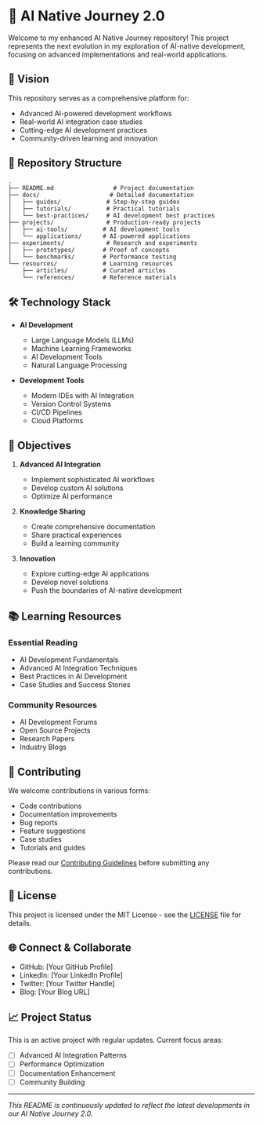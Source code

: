 # 🤖 AI Native Journey 2.0

Welcome to my enhanced AI Native Journey repository! This project represents the next evolution in my exploration of AI-native development, focusing on advanced implementations and real-world applications.

## 🌟 Vision

This repository serves as a comprehensive platform for:
- Advanced AI-powered development workflows
- Real-world AI integration case studies
- Cutting-edge AI development practices
- Community-driven learning and innovation

## 📂 Repository Structure

```
.
├── README.md                 # Project documentation
├── docs/                    # Detailed documentation
│   ├── guides/             # Step-by-step guides
│   ├── tutorials/          # Practical tutorials
│   └── best-practices/     # AI development best practices
├── projects/               # Production-ready projects
│   ├── ai-tools/          # AI development tools
│   └── applications/      # AI-powered applications
├── experiments/            # Research and experiments
│   ├── prototypes/        # Proof of concepts
│   └── benchmarks/        # Performance testing
└── resources/             # Learning resources
    ├── articles/          # Curated articles
    └── references/        # Reference materials
```

## 🛠️ Technology Stack

- **AI Development**
  - Large Language Models (LLMs)
  - Machine Learning Frameworks
  - AI Development Tools
  - Natural Language Processing

- **Development Tools**
  - Modern IDEs with AI Integration
  - Version Control Systems
  - CI/CD Pipelines
  - Cloud Platforms

## 🎯 Objectives

1. **Advanced AI Integration**
   - Implement sophisticated AI workflows
   - Develop custom AI solutions
   - Optimize AI performance

2. **Knowledge Sharing**
   - Create comprehensive documentation
   - Share practical experiences
   - Build a learning community

3. **Innovation**
   - Explore cutting-edge AI applications
   - Develop novel solutions
   - Push the boundaries of AI-native development

## 📚 Learning Resources

### Essential Reading
- AI Development Fundamentals
- Advanced AI Integration Techniques
- Best Practices in AI Development
- Case Studies and Success Stories

### Community Resources
- AI Development Forums
- Open Source Projects
- Research Papers
- Industry Blogs

## 🤝 Contributing

We welcome contributions in various forms:
- Code contributions
- Documentation improvements
- Bug reports
- Feature suggestions
- Case studies
- Tutorials and guides

Please read our [Contributing Guidelines](docs/CONTRIBUTING.md) before submitting any contributions.

## 📄 License

This project is licensed under the MIT License - see the [LICENSE](LICENSE) file for details.

## 🌐 Connect & Collaborate

- GitHub: [Your GitHub Profile]
- LinkedIn: [Your LinkedIn Profile]
- Twitter: [Your Twitter Handle]
- Blog: [Your Blog URL]

## 📈 Project Status

This is an active project with regular updates. Current focus areas:
- [ ] Advanced AI Integration Patterns
- [ ] Performance Optimization
- [ ] Documentation Enhancement
- [ ] Community Building

---
*This README is continuously updated to reflect the latest developments in our AI Native Journey 2.0.* 